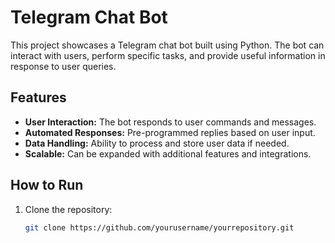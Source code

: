 # Telegram Chat Bot

This project showcases a Telegram chat bot built using Python. The bot can interact with users, perform specific tasks, and provide useful information in response to user queries.

## Features

- **User Interaction:** The bot responds to user commands and messages.
- **Automated Responses:** Pre-programmed replies based on user input.
- **Data Handling:** Ability to process and store user data if needed.
- **Scalable:** Can be expanded with additional features and integrations.

## How to Run

1. Clone the repository:
   ```bash
   git clone https://github.com/yourusername/yourrepository.git
